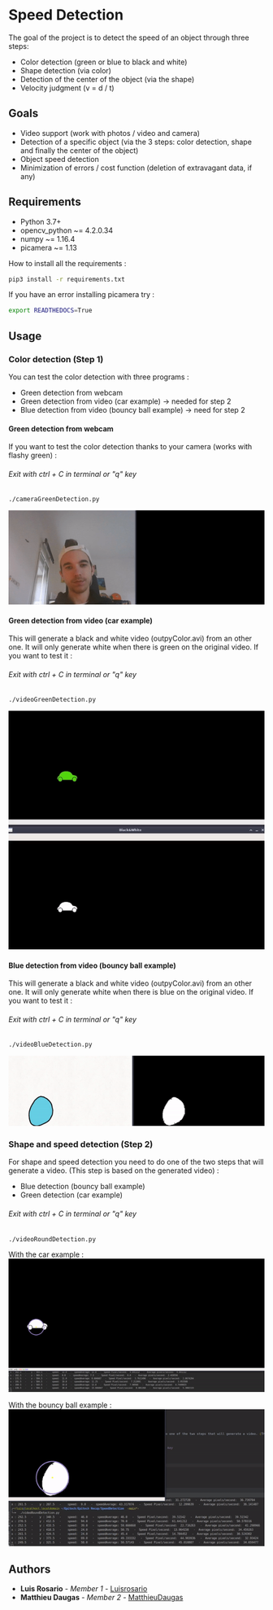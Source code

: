 # Speed Detection

The goal of the project is to detect the speed of an object through three steps:

- Color detection (green or blue to black and white)
- Shape detection (via color)
- Detection of the center of the object (via the shape)
- Velocity judgment (v = d / t)

## Goals

- Video support (work with photos / video and camera)
- Detection of a specific object (via the 3 steps: color detection, shape and finally the center of the object)
- Object speed detection
- Minimization of errors / cost function (deletion of extravagant data, if any)

## Requirements

- Python 3.7+
- opencv_python ~= 4.2.0.34
- numpy ~= 1.16.4
- picamera ~= 1.13

How to install all the requirements :

```bash
pip3 install -r requirements.txt
```

If you have an error installing picamera try :

```bash
export READTHEDOCS=True
```

## Usage

### Color detection (Step 1)

You can test the color detection with three programs :

- Green detection from webcam
- Green detection from video (car example) -> needed for step 2
- Blue detection from video (bouncy ball example) -> need for step 2

#### Green detection from webcam

If you want to test the color detection thanks to your camera (works with flashy green) :

###### Exit with ctrl + C in terminal or "q" key

```bash
./cameraGreenDetection.py
```

![camera-green](./gif/camera-green.gif)

#### Green detection from video (car example)

This will generate a black and white video (outpyColor.avi) from an other one.
It will only generate white when there is green on the original video.
If you want to test it :

###### Exit with ctrl + C in terminal or "q" key

```bash
./videoGreenDetection.py
```

![gif-green-detection](./gif/gif-green-detection.gif)

#### Blue detection from video (bouncy ball example)

This will generate a black and white video (outpyColor.avi) from an other one.
It will only generate white when there is blue on the original video.
If you want to test it :

###### Exit with ctrl + C in terminal or "q" key

```bash
./videoBlueDetection.py
```

![gif-blue-detection](./gif/gif-blue-detection.gif)

### Shape and speed detection (Step 2)

For shape and speed detection you need to do one of the two steps that will generate a video. (This step is based on the generated video) :

- Blue detection (bouncy ball example)
- Green detection (car example)

###### Exit with ctrl + C in terminal or "q" key

```bash
./videoRoundDetection.py
```

With the car example :
![gif-car-round](./gif/gif-car-round.gif)

With the bouncy ball example :
![gif-blue-round](./gif/gif-blue-round.gif)

## Authors

- **Luis Rosario** - *Member 1* - [Luisrosario](https://github.com/Luisrosario2604)
- **Matthieu Daugas** - *Member 2* - [MatthieuDaugas](https://github.com/MatthieuDaugas)
